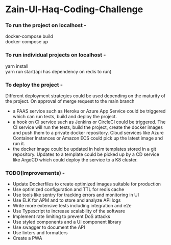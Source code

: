 # Zain-Ul-Haq-Coding-Challenge

### To run the project on localhost -

docker-compose build\
docker-compose up

### To run individual projects on localhost -

yarn install\
yarn run start(api has dependency on redis to run)

### To deploy the project -

Different deployment strategies could be used depending on the maturity of the project. On approval of merge request to the main branch

- a PAAS service such as Heroku or Azure App Service could be triggered which can run tests, build and deploy the project.
- a hook on CI service such as Jenkins or CircleCI could be triggered. The CI service will run the tests, build the project, create the docker images and push them to a private docker repository. Cloud services like Azure Container Instances or Amazon ECS could pick up the latest image and run it.
- the docker image could be updated in helm templates stored in a git repository. Updates to a template could be picked up by a CD service like ArgoCD which could deploy the service to a K8 cluster.

### TODO(Improvements) -

- Update Dockerfiles to create optimized images suitable for production
- Use optimized configuration and TTL for redis cache
- Use tools like sentry for tracking errors and monitoring in UI
- Use ELK for APM and to store and analyze API logs
- Write more extensive tests including integration and e2e
- Use Typescript to increase scalability of the software
- Implement rate limiting to prevent DoS attacks
- Use styled components and a UI component library
- Use swagger to document the API
- Use linters and formatters
- Create a PWA
